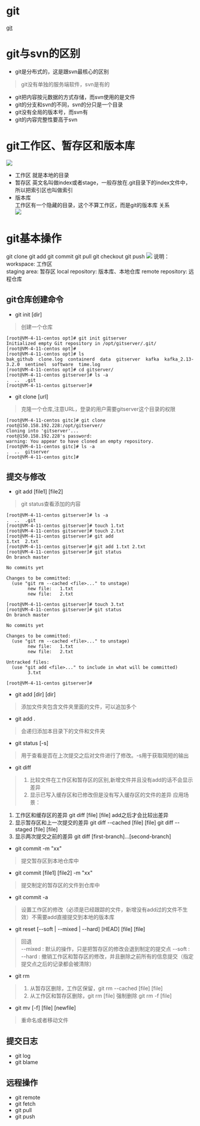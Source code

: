 # git
[git](https://www.runoob.com/git/git-basic-operations.html)
# git与svn的区别
* git是分布式的，这是跟svn最核心的区别
> git没有单独的服务端软件，svn是有的
* git把内容按元数据的方式存储，而svn使用的是文件
* git的分支和svn的不同，svn的分只是一个目录
* git没有全局的版本号，而svn有
* git的内容完整性要高于svn
# git工作区、暂存区和版本库
![](https://www.runoob.com/wp-content/uploads/2015/02/1352126739_7909.jpg)
* 工作区
就是本地的目录
* 暂存区
英文名叫做index或者stage，一般存放在.git目录下的index文件中，所以把索引区也叫做索引
* 版本库  
工作区有一个隐藏的目录，这个不算工作区，而是git的版本库
关系  
![](https://www.runoob.com/wp-content/uploads/2015/02/1352126739_7909.jpg)
# git基本操作
git clone
git add
git commit
git pull
git checkout
git push
![](https://www.runoob.com/wp-content/uploads/2015/02/git-command.jpg)
说明：
workspace: 工作区  
staging area: 暂存区
local repository: 版本库、本地仓库
remote repository: 远程仓库
## git仓库创建命令
* git init [dir]
> 创建一个仓库
```shell
[root@VM-4-11-centos opt]# git init gitserver
Initialized empty Git repository in /opt/gitserver/.git/
[root@VM-4-11-centos opt]#
[root@VM-4-11-centos opt]# ls
bak_github  clone.log  containerd  data  gitserver  kafka  kafka_2.13-3.2.0  sentinel  software  time.log
[root@VM-4-11-centos opt]# cd gitserver/
[root@VM-4-11-centos gitserver]# ls -a
.  ..  .git
[root@VM-4-11-centos gitserver]#

```
* git clone [url]
> 克隆一个仓库,注意URL，登录的用户需要gitserver这个目录的权限
```shell
[root@VM-4-11-centos gitc]# git clone root@150.158.192.228:/opt/gitserver/
Cloning into 'gitserver'...
root@150.158.192.228's password:
warning: You appear to have cloned an empty repository.
[root@VM-4-11-centos gitc]# ls -a
.  ..  gitserver
[root@VM-4-11-centos gitc]#
```

## 提交与修改
* git add [file1] [file2]
> git status查看添加的内容
```shell
[root@VM-4-11-centos gitserver]# ls -a
.  ..  .git
[root@VM-4-11-centos gitserver]# touch 1.txt
[root@VM-4-11-centos gitserver]# touch 2.txt
[root@VM-4-11-centos gitserver]# git add
1.txt  2.txt
[root@VM-4-11-centos gitserver]# git add 1.txt 2.txt
[root@VM-4-11-centos gitserver]# git status
On branch master

No commits yet

Changes to be committed:
  (use "git rm --cached <file>..." to unstage)
        new file:   1.txt
        new file:   2.txt

[root@VM-4-11-centos gitserver]# touch 3.txt
[root@VM-4-11-centos gitserver]# git status
On branch master

No commits yet

Changes to be committed:
  (use "git rm --cached <file>..." to unstage)
        new file:   1.txt
        new file:   2.txt

Untracked files:
  (use "git add <file>..." to include in what will be committed)
        3.txt

[root@VM-4-11-centos gitserver]#

```

* git add [dir] [dir]
> 添加文件夹包含文件夹里面的文件，可以追加多个
* git add .
> 会递归添加本目录下的文件和文件夹
* git status [-s]
> 用于查看是否在上次提交之后对文件进行了修改。-s用于获取简短的输出
* git diff
> 1. 比较文件在工作区和暂存区的区别,新增文件并且没有add的话不会显示差异
> 2. 显示已写入缓存区和已修改但是没有写入缓存区的文件的差异
应用场景：
1. 工作区和缓存区的差异 git diff [file] [file]
add之后才会比较出差异
2. 显示暂存区和上一次提交的差异 git diff --cached [file] [file]  git diff --staged [file] [file]
3. 显示两次提交之前的差异 git diff [first-branch]...[second-branch]
* git commit -m "xx"
> 提交暂存区到本地仓库中
* git commit [file1] [file2] -m "xx"
> 提交制定的暂存区的文件到仓库中
* git commit -a
> 设置工作区的修改（必须是已经跟踪的文件，新增没有add过的文件不生效）不需要add直接提交到本地的版本库
* git reset [--soft | --mixed | --hard] [HEAD] [file] [file]
> 回退  
> --mixed : 默认的操作，只是把暂存区的修改会退到制定的提交点
> --soft :  
> --hard : 撤销工作区和暂存区的修改，并且删除之前所有的信息提交（指定提交点之后的记录都会被清除）
* git rm
> 1. 从暂存区删除，工作区保留，git rm --cached [file] [file]
> 2. 从工作区和暂存区删除，git rm [file]  强制删除 git rm -f [file]
* git mv [-f] [file] [newfile]
> 重命名或者移动文件

## 提交日志
* git log
* git blame <file>
## 远程操作
* git remote
* git fetch
* git pull
* git push


